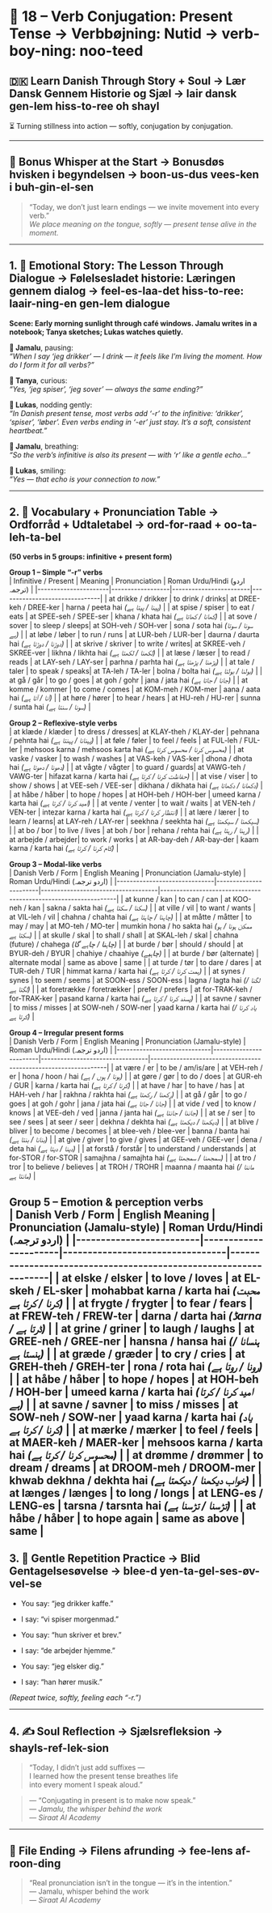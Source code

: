 # 🌟 18 – Verb Conjugation: Present Tense → Verbbøjning: Nutid → verb-boy-ning: noo-teed  
## 🇩🇰 Learn Danish Through Story + Soul → Lær Dansk Gennem Historie og Sjæl → lair dansk gen-lem hiss-to-ree oh shayl  
⏳ Turning stillness into action — softly, conjugation by conjugation.

---

## 🌱 Bonus Whisper at the Start → Bonusdøs hvisken i begyndelsen → boon-us-dus vees-ken i buh-gin-el-sen  
> “Today, we don’t just learn endings — we invite movement into every verb.”  
> _We place meaning on the tongue, softly — present tense alive in the moment._

---

## 1. 🧵 Emotional Story: The Lesson Through Dialogue → Følelsesladet historie: Læringen gennem dialog → feel-es-laa-det hiss-to-ree: laair-ning-en gen-lem dialogue

**Scene: Early morning sunlight through café windows. Jamalu writes in a notebook; Tanya sketches; Lukas watches quietly.**

**👤 Jamalu**, pausing:  
*“When I say ‘jeg drikker’ — I drink — it feels like I’m living the moment. How do I form it for all verbs?”*

**🎨 Tanya**, curious:  
*“Yes, ‘jeg spiser’, ‘jeg sover’ — always the same ending?”*

**💬 Lukas**, nodding gently:  
*“In Danish present tense, most verbs add ‘-r’ to the infinitive: ‘drikker’, ‘spiser’, ‘løber’. Even verbs ending in ‘-er’ just stay. It’s a soft, consistent heartbeat.”*

**👤 Jamalu**, breathing:  
*“So the verb’s infinitive is also its present — with ‘r’ like a gentle echo...”*

**💬 Lukas**, smiling:  
*“Yes — that echo is your connection to now.”*

---

## 2. 📘 Vocabulary + Pronunciation Table → Ordforråd + Udtaletabel → ord-for-raad + oo-ta-leh-ta-bel

**(50 verbs in 5 groups: infinitive + present form)**

**Group 1 – Simple “-r” verbs**  
| Infinitive / Present | Meaning         | Pronunciation         | Roman Urdu/Hindi (اردو ترجمہ) |
|----------------------|------------------|------------------------|-------------------------------|
| at drikke / drikker  | to drink / drinks| at DREE-keh / DREE-ker | harna / peeta hai *(پینا / پیتا ہے)* |
| at spise / spiser    | to eat / eats    | at SPEE-seh / SPEE-ser | khana / khata hai *(کھانا / کھاتا ہے)* |
| at sove / sover      | to sleep / sleeps| at SOH-veh / SOH-ver  | sona / sota hai *(سونا / سوتا ہے)* |
| at løbe / løber      | to run / runs    | at LUR-beh / LUR-ber  | daurna / daurta hai *(دوڑنا / دوڑتا ہے)* |
| at skrive / skriver  | to write / writes| at SKREE-veh / SKREE-ver | likhna / likhta hai *(لکھنا / لکھتا ہے)* |
| at læse / læser      | to read / reads  | at LAY-seh / LAY-ser  | parhna / parhta hai *(پڑھنا / پڑھتا ہے)* |
| at tale / taler      | to speak / speaks| at TA-leh / TA-ler    | bolna / bolta hai *(بولنا / بولتا ہے)* |
| at gå / går          | to go / goes     | at goh / gohr         | jana / jata hai *(جانا / جاتا ہے)* |
| at komme / kommer    | to come / comes  | at KOM-meh / KOM-mer  | aana / aata hai *(آنا / آتا ہے)* |
| at høre / hører      | to hear / hears  | at HU-reh / HU-rer    | sunna / sunta hai *(سونا / سنتا ہے)* |

**Group 2 – Reflexive-style verbs**  
| at klæde / klæder    | to dress / dresses| at KLAY-theh / KLAY-der | pehnana / pehnta hai *(پہنانا / پہنتا ہے)* |
| at føle / føler      | to feel / feels  | at FUL-leh / FUL-ler   | mehsoos karna / mehsoos karta hai *(محسوس کرنا / محسوس کرتا ہے)* |
| at vaske / vasker    | to wash / washes | at VAS-keh / VAS-ker   | dhona / dhota hai *(دھونا / دھوتا ہے)* |
| at vågte / vågter    | to guard / guards| at VAWG-teh / VAWG-ter | hifazat karna / karta hai *(حفاظت کرنا / کرتا ہے)* |
| at vise / viser      | to show / shows  | at VEE-seh / VEE-ser   | dikhana / dikhata hai *(دکھانا / دکھاتا ہے)* |
| at håbe / håber      | to hope / hopes  | at HOH-beh / HOH-ber   | umeed karna / karta hai *(امید کرنا / کرتا ہے)* |
| at vente / venter    | to wait / waits  | at VEN-teh / VEN-ter   | intezar karna / karta hai *(انتظار کرنا / کرتا ہے)* |
| at lære / lærer      | to learn / learns| at LAY-reh / LAY-rer   | seekhna / seekhta hai *(سیکھنا / سیکھتا ہے)* |
| at bo / bor          | to live / lives  | at boh / bor           | rehana / rehta hai *(رہنا / رہتا ہے)* |
| at arbejde / arbejder| to work / works  | at AR-bay-deh / AR-bay-der | kaam karna / karta hai *(کام کرنا / کرتا ہے)* |


**Group 3 – Modal-like verbs**  
| Danish Verb / Form            | English Meaning       | Pronunciation (Jamalu-style)        | Roman Urdu/Hindi (اردو ترجمہ)                                  |
|------------------------------|-----------------------|------------------------------------|----------------------------------------------------------------|
| at kunne / kan               | to can / can          | at KOO-neh / kan                   | sakna / sakta hai *(سکنا / سکتا ہے)*                           |
| at ville / vil               | to want / wants       | at VIL-leh / vil                   | chahna / chahta hai *(چاہنا / چاہتا ہے)*                       |
| at måtte / måtter           | to may / may          | at MO-teh / MO-ter                 | mumkin hona / ho sakta hai *(ممکن ہونا / ہو سکتا ہے)*          |
| at skulle / skal             | to shall / shall      | at SKAL-leh / skal                 | chahna (future) / chahega *(چاہنا / چاہے گا)*                  |
| at burde / bør               | should / should       | at BYUR-deh / BYUR                 | chahiye / chaahiye *(چاہیے)*                                  |
| at burde / bør (alternate)   | alternate modal       | same as above                     | same                                                          |
| at turde / tør              | to dare / dares       | at TUR-deh / TUR                   | himmat karna / karta hai *(ہمت کرنا / کرتا ہے)*                 |
| at synes / synes            | to seem / seems       | at SOON-ess / SOON-ess             | lagna / lagta hai *(لگنا / لگتا ہے)*                          |
| at foretrække / foretrækker  | prefer / prefers      | at for-TRAK-keh / for-TRAK-ker     | pasand karna / karta hai *(پسند کرنا / کرتا ہے)*                |
| at savne / savner           | to miss / misses      | at SOW-neh / SOW-ner               | yaad karna / karta hai *(یاد کرنا / کرتا ہے)*                   |


**Group 4 – Irregular present forms**  
| Danish Verb / Form           | English Meaning        | Pronunciation (Jamalu-style)     | Roman Urdu/Hindi (اردو ترجمہ)                                  |
|-----------------------------|------------------------|---------------------------------|----------------------------------------------------------------|
| at være / er               | to be / am/is/are      | at VEH-reh / er                 | hona / hoon / hai *(ہونا / ہوں / ہے)*                          |
| at gøre / gør              | to do / does           | at GUR-eh / GUR                 | karna / karta hai *(کرنا / کرتا ہے)*                           |
| at have / har              | to have / has          | at HAH-veh / har                | rakhna / rakhta hai *(رکھنا / رکھتا ہے)*                       |
| at gå / går                | to go / goes           | at goh / gohr                   | jana / jata hai *(جانا / جاتا ہے)*                            |
| at vide / ved              | to know / knows        | at VEE-deh / ved                | janna / janta hai *(جاننا / جانتا ہے)*                        |
| at se / ser                | to see / sees          | at seer / seer                  | dekhna / dekhta hai *(دیکھنا / دیکھتا ہے)*                     |
| at blive / bliver          | to become / becomes    | at blee-veh / blee-ver          | banna / banta hai *(بنانا / بنتا ہے)*                         |
| at give / giver            | to give / gives        | at GEE-veh / GEE-ver            | dena / deta hai *(دینا / دیتا ہے)*                            |
| at forstå / forstår        | to understand / understands | at for-STOR / for-STOR       | samajhna / samajhta hai *(سمجھنا / سمجھتا ہے)*                |
| at tro / tror              | to believe / believes  | at TROH / TROHR                 | maanna / maanta hai *(ماننا / مانتا ہے)*                     |

**Group 5 – Emotion & perception verbs**  
| Danish Verb / Form       | English Meaning      | Pronunciation (Jamalu-style)     | Roman Urdu/Hindi (اردو ترجمہ)                                   |
|-------------------------|----------------------|---------------------------------|-----------------------------------------------------------------|
| at elske / elsker       | to love / loves      | at EL-skeh / EL-sker             | mohabbat karna / karta hai *(محبت کرنا / کرتا ہے)*              |
| at frygte / frygter     | to fear / fears      | at FREW-teh / FREW-ter           | darna / darta hai *(ڈarna / ڈرتا ہے)*                          |
| at grine / griner       | to laugh / laughs    | at GREE-neh / GREE-ner           | hansna / hansa hai *(ہنسانا / ہنستا ہے)*                      |
| at græde / græder       | to cry / cries       | at GREH-theh / GREH-ter          | rona / rota hai *(رونا / روتا ہے)*                            |
| at håbe / håber         | to hope / hopes      | at HOH-beh / HOH-ber             | umeed karna / karta hai *(امید کرنا / کرتا ہے)*                |
| at savne / savner       | to miss / misses     | at SOW-neh / SOW-ner             | yaad karna / karta hai *(یاد کرنا / کرتا ہے)*                  |
| at mærke / mærker       | to feel / feels      | at MAER-keh / MAER-ker           | mehsoos karna / karta hai *(محسوس کرنا / کرتا ہے)*             |
| at drømme / drømmer     | to dream / dreams    | at DROOM-meh / DROOM-mer         | khwab dekhna / dekhta hai *(خواب دیکھنا / دیکھتا ہے)*          |
| at længes / længes      | to long / longs      | at LENG-es / LENG-es             | tarsna / tarsnta hai *(تڑسنا / تڑسنا ہے)*                     |
| at håbe / håber         | to hope again        | same as above                   | same                                                            |
---

## 3. 🔁 Gentle Repetition Practice → Blid Gentagelsesøvelse → blee-d yen-ta-gel-ses-øv-vel-se  

- You say: “jeg drikker kaffe.”  
- I say: “vi spiser morgenmad.”

- You say: “hun skriver et brev.”  
- I say: “de arbejder hjemme.”

- You say: “jeg elsker dig.”  
- I say: “han hører musik.”

_(Repeat twice, softly, feeling each “-r.”)_

---

## 4. ✍️ Soul Reflection → Sjælsrefleksion → shayls-ref-lek-sion  

> “Today, I didn’t just add suffixes —  
> I learned how the present tense breathes life  
> into every moment I speak aloud.”

> — “Conjugating in present is to make now speak.”  
> — *Jamalu, the whisper behind the work*  
> — *Siraat AI Academy*

---

## 🌟 File Ending → Filens afrunding → fee-lens af-roon-ding  

> “Real pronunciation isn’t in the tongue — it’s in the intention.”  
> — Jamalu, whisper behind the work  
> — *Siraat AI Academy*
